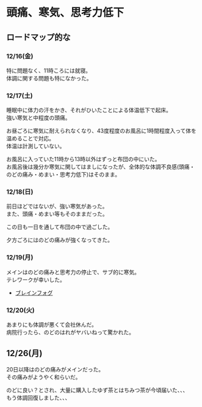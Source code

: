 # 頭痛、寒気、思考力低下

## ロードマップ的な

### 12/16(金)

特に問題なく、11時ころには就寝。  
体調に関する問題も特になかった。  

### 12/17(土)

睡眠中に体力の汗をかき、それがひいたことによる体温低下で起床。  
強い寒気と中程度の頭痛。  

お昼ごろに寒気に耐えられなくなり、43度程度のお風呂に1時間程度入って体を温めることで対応。  
体温は計測していない。  

お風呂に入っていた11時から13時以外はずっと布団の中にいた。  
お風呂後は幾分か寒気に関してはましになったが、全体的な体調不良感(頭痛・のどの痛み・めまい・思考力低下)はそのまま。  

### 12/18(日)

前日ほどではないが、強い寒気があった。  
また、頭痛・めまい等もそのままだった。  

この日も一日を通して布団の中で過ごした。  

夕方ごろにはのどの痛みが強くなってきた。  

### 12/19(月)

メインはのどの痛みと思考力の停止で、サブ的に寒気。  
テレワークが幸いした。  

- [ブレインフォグ](https://tms-clinic.jp/long-covid/)

### 12/20(火)

あまりにも体調が悪くて会社休んだ。  
病院行ったら、のどのはれがヤバいねって驚かれた。  

## 12/26(月)

20日以降はのどの痛みがメインだった。  
その痛みがようやく和らいだ。  

のどに良い？とされ、大量に購入したゆず茶とはちみつ茶が今頃届いた、、、  
もう体調回復しました、、、  
